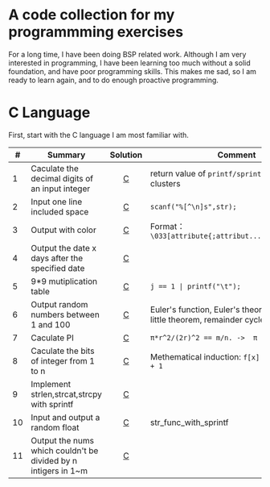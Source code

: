 # A code collection for my programmming exercises

For a long time, I have been doing BSP related work. Although I am very interested in programming, I have been learning too much without a solid foundation, and have poor programming skills. This makes me sad, so I am ready to learn again, and to do enough proactive programming.

# C Language

First, start with the C language I am most familiar with.

| #   | Summary                                                        |            Solution            | Comment                                                                                 |
| --- | -------------------------------------------------------------- | :----------------------------: | --------------------------------------------------------------------------------------- |
| 1   | Caculate the decimal digits of an input integer                | [C](C/decimal_digits_of_int.c) | return value of `printf/sprintf/scanf/...` clusters                                       |
| 2   | Input one line included space                                  | [C](C/input_line_with_space.c) | `scanf("%[^\n]s",str);`                                                                   |
| 3   | Output with color                                              |   [C](C/output_with_color.c)   | Format：`\033[attribute{;attribut...}moutput\033[0m`                                      |
| 4   | Output the date x days after the specified date                |     [C](C/caculate_date.c)     |                                                                                         |
| 5   | 9*9 mutiplication table                                        |  [C](C/mutiplication_table.c)  | `j == 1 \| printf("\t");`                                                                 |
| 6   | Output random numbers between 1 and 100                        |      [C](C/1_100_rand.c)       | Euler's function, Euler's theorem, Fermat's little theorem, remainder cycle knots, etc. |
| 7   | Caculate PI                                                    |          [C](C/PI.c)           | `π*r^2/(2r)^2 == m/n. ->  π = 4 * m/n`                                                   |
| 8   | Caculate the bits of integer from 1 to n                       |      [C](bits_caculate.c)      | Methematical induction: `f[x] = f[x & (x-1)] + 1`                                         |
| 9   | Implement strlen,strcat,strcpy with sprintf                    | [C](C/str_func_with_sprintf.c) |                                                                                         |
| 10  | Input and output a random float                                |     [C](C/random_float.c)      | str_func_with_sprintf                                                                   |
| 11  | Output the nums which couldn't be divided by n intigers in 1~m |       [C](C/rm_multy.c)        |                                                                                         |

